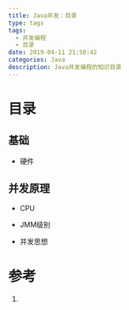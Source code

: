 ```yaml
---
title: Java并发：目录
type: tags
tags:
  - 并发编程
  - 目录
date: 2019-04-11 21:50:42
categories: Java
description: Java并发编程的知识目录
---
```


# 目录

## 基础

- 硬件

## 并发原理

- CPU
- JMM级别

- 并发思想



# 参考 #

1. 
